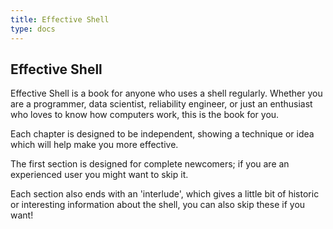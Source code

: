 ```yaml
---
title: Effective Shell
type: docs
---
```


## Effective Shell

Effective Shell is a book for anyone who uses a shell regularly. Whether you are a programmer, data scientist, reliability engineer, or just an enthusiast who loves to know how computers work, this is the book for you.

Each chapter is designed to be independent, showing a technique or idea which will help make you more effective.

The first section is designed for complete newcomers; if you are an experienced user you might want to skip it.

Each section also ends with an 'interlude', which gives a little bit of historic or interesting information about the shell, you can also skip these if you want!
